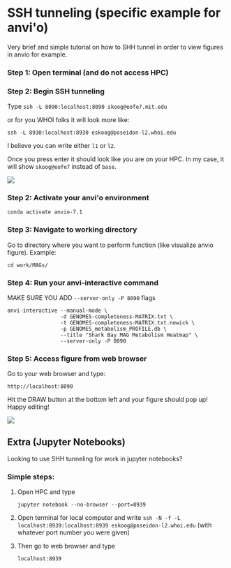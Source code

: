 # SSH tunneling (specific example for anvi'o)
Very brief and simple tutorial on how to SHH tunnel in order to view figures in anvio for example.

### Step 1: Open terminal (and do not access HPC)

### Step 2: Begin SSH tunneling

Type 
```ssh -L 8090:localhost:8090 skoog@eofe7.mit.edu```

or for you WHOI folks it will look more like:

```ssh -L 8930:localhost:8930 eskoog@poseidon-l2.whoi.edu```

I believe you can write either `l1` or `l2`. 

Once you press enter it should look like you are on your HPC. In my case, it will show `skoog@eofe7` instead of `base`.

![](https://i.imgur.com/A6eSjTr.png)



### Step 2: Activate your anvi'o environment 
```conda activate anvio-7.1```

### Step 3: Navigate to working directory 

Go to directory where you want to perform function (like visualize anvio figure). Example:

```cd work/MAGs/```

### Step 4: Run your anvi-interactive command 

 MAKE SURE YOU ADD  ```--server-only -P 8090``` flags

```anvi-interactive --manual-mode \
anvi-interactive --manual-mode \
                 -d GENOMES-completeness-MATRIX.txt \
                 -t GENOMES-completeness-MATRIX.txt.newick \
                 -p GENOMES_metabolism_PROFILE.db \
                 --title "Shark Bay MAG Metabolism Heatmap" \
                 --server-only -P 8090
```
### Step 5: Access figure from web browser

Go to your web browser and type:

```
http://localhost:8090
```

Hit the DRAW button at the bottom left and your figure should pop up! Happy editing!

![](https://i.imgur.com/uW1gsMg.jpg)





## 

## Extra (Jupyter Notebooks)

Looking to use SHH tunneling for work in jupyter notebooks?

### Simple steps:

1. Open HPC and type 

    `jupyter notebook --no-browser --port=8939` 

2. Open terminal for local computer and write
`ssh -N -f -L localhost:8939:localhost:8939 eskoog@poseidon-l2.whoi.edu` 
(with whatever port number you were given)

3. Then go to web browser and type 

    `localhost:8939`
